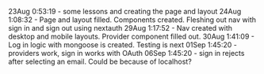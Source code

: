 23Aug 0:53:19 - some lessons and creating the page and layout
24Aug 1:08:32 - Page and layout filled. Components created. Fleshing out nav with sign in and sign out using nextauth
29Aug 1:17:52 - Nav created with desktop and mobile layouts. Provider component filled out. 
30Aug 1:41:09 - Log in logic with mongoose is created. Testing is next
01Sep 1:45:20 - providers work, sign in works with OAuth
06Sep 1:45:20 - sign in rejects after selecting an email. Could be because of localhost?